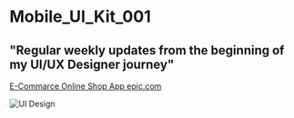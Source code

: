 # Mobile_UI_Kit_001
<h2>"Regular weekly updates from the beginning of my UI/UX Designer journey"</h2>
<p><a href="https://www.figma.com/file/knvrQStPsCG9y09E97Zxfy/Epic---E-Commerce-App-%26-Online-shop-App-UI?node-id=0%3A1&t=fGo3unO5HqCuGBWB-1">E-Commarce
Online Shop App epic.com</a></p>
<img src="https://media.licdn.com/dms/image/D5622AQFb1CtStTJmVQ/feedshare-shrink_2048_1536/0/1681573834300?e=1684368000&v=beta&t=JQYNIrtQ8G_bOpPIS5LxBle9Sbp-3rCZ1AVm0Pl9an4" alt="UI Design" width="" height="">
